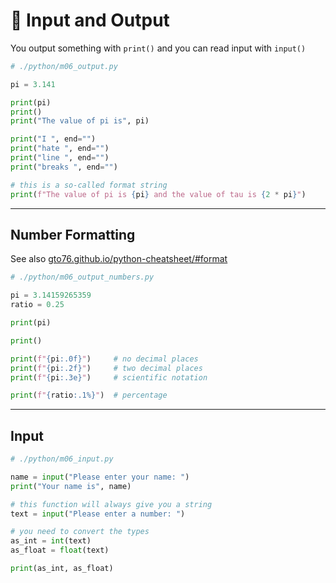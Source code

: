 <!-- .slide: id="input-and-output" -->

# 🐍 Input and Output
<!-- .element: class="headline" -->

You output something with `print()` and you can read input with `input()`

```py [|3-7|9-12|14-15|]
# ./python/m06_output.py

pi = 3.141

print(pi)
print()
print("The value of pi is", pi)

print("I ", end="")
print("hate ", end="")
print("line ", end="")
print("breaks ", end="")

# this is a so-called format string
print(f"The value of pi is {pi} and the value of tau is {2 * pi}")

```

---

## Number Formatting

See also [gto76.github.io/python-cheatsheet/#format](https://gto76.github.io/python-cheatsheet/#format)

```py
# ./python/m06_output_numbers.py

pi = 3.14159265359
ratio = 0.25

print(pi)

print()

print(f"{pi:.0f}")     # no decimal places
print(f"{pi:.2f}")     # two decimal places
print(f"{pi:.3e}")     # scientific notation

print(f"{ratio:.1%}")  # percentage

```

---

## Input

```py
# ./python/m06_input.py

name = input("Please enter your name: ")
print("Your name is", name)

# this function will always give you a string
text = input("Please enter a number: ")

# you need to convert the types
as_int = int(text)
as_float = float(text)

print(as_int, as_float)

```

